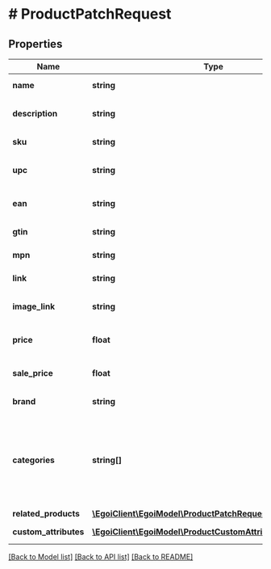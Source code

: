 # # ProductPatchRequest

## Properties

Name | Type | Description | Notes
------------ | ------------- | ------------- | -------------
**name** | **string** | Name of the product | [optional]
**description** | **string** | Description of the product | [optional]
**sku** | **string** | Stock Keeping Unit | [optional]
**upc** | **string** | Universal Product Code | [optional]
**ean** | **string** | European Article Numbering | [optional]
**gtin** | **string** | Global Trade Item Number | [optional]
**mpn** | **string** | Manufacturer Part Number | [optional]
**link** | **string** | Link for the product | [optional]
**image_link** | **string** | Link for the product image | [optional]
**price** | **float** | Price of the product | [optional] [default to 0]
**sale_price** | **float** | Sale price of the product | [optional] [default to 0]
**brand** | **string** | Brand of the product | [optional]
**categories** | **string[]** | Array of product categories, using the character &#39;&gt;&#39; as delimiter for the breadcrumb                         syntax | [optional]
**related_products** | [**\EgoiClient\EgoiModel\ProductPatchRequestRelatedProducts**](ProductPatchRequestRelatedProducts.md) |  | [optional]
**custom_attributes** | [**\EgoiClient\EgoiModel\ProductCustomAttributes[]**](ProductCustomAttributes.md) | Custom attributes | [optional]

[[Back to Model list]](../../README.md#models) [[Back to API list]](../../README.md#endpoints) [[Back to README]](../../README.md)
